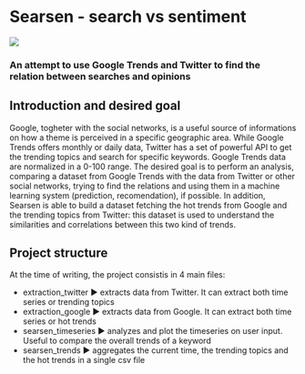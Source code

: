 # Searsen - search vs sentiment
<p align="center>
	<img src="https://img.shields.io/badge/status-work%20in%20progress-orange" />
	<img src="https://img.shields.io/badge/version-0.2-blue" />
</p>

### An attempt to use Google Trends and Twitter to find the relation between searches and opinions

## Introduction and desired goal
Google, togheter with the social networks, is a useful source of informations on how a theme is perceived in a specific geographic area.
While Google Trends offers monthly or daily data, Twitter has a set of powerful API to get the trending topics and search for specific keywords. Google Trends data are normalized in a 0-100 range.
The desired goal is to perform an analysis, comparing a dataset from Google Trends with the data from Twitter or other social networks, trying to find the relations and using them in a machine learning system (prediction, recomendation), if possible. In addition, Searsen is able to build a dataset fetching the hot trends from Google and the trending topics from Twitter: this dataset is used to understand the similarities and correlations between this two kind of trends.

## Project structure
At the time of writing, the project consistis in 4 main files:
- extraction_twitter :arrow_forward: extracts data from Twitter. It can extract both time series or trending topics
- extraction_google :arrow_forward: extracts data from Google. It can extract both time series or hot trends
- searsen_timeseries :arrow_forward: analyzes and plot the timeseries on user input. Useful to compare the overall trends of a keyword
- searsen_trends :arrow_forward: aggregates the current time, the trending topics and the hot trends in a single csv file


